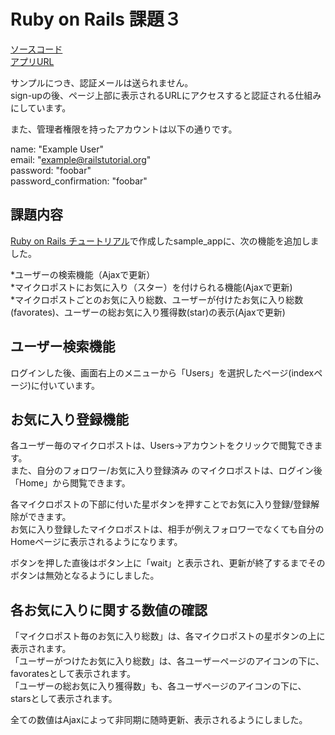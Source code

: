 # Ruby on Rails 課題３

[ソースコード](https://github.com/Yuki-Tani/Rails_lerning)  
[アプリURL](https://fierce-falls-44303.herokuapp.com/)  

サンプルにつき、認証メールは送られません。  
sign-upの後、ページ上部に表示されるURLにアクセスすると認証される仕組みにしています。  

また、管理者権限を持ったアカウントは以下の通りです。  

name:  "Example User"  
email: "example@railstutorial.org"  
password:              "foobar"  
password_confirmation: "foobar"  

## 課題内容
[Ruby on Rails チュートリアル](http://railstutorial.jp/)で作成したsample_appに、次の機能を追加しました。

*ユーザーの検索機能（Ajaxで更新）  
*マイクロポストにお気に入り（スター）を付けられる機能(Ajaxで更新)  
*マイクロポストごとのお気に入り総数、ユーザーが付けたお気に入り総数(favorates)、ユーザーの総お気に入り獲得数(star)の表示(Ajaxで更新)  

## ユーザー検索機能

ログインした後、画面右上のメニューから「Users」を選択したページ(indexページ)に付いています。  

## お気に入り登録機能

各ユーザー毎のマイクロポストは、Users->アカウントをクリックで閲覧できます。  
また、自分のフォロワー/お気に入り登録済み のマイクロポストは、ログイン後 「Home」から閲覧できます。  

各マイクロポストの下部に付いた星ボタンを押すことでお気に入り登録/登録解除ができます。  
お気に入り登録したマイクロポストは、相手が例えフォロワーでなくても自分のHomeページに表示されるようになります。  

ボタンを押した直後はボタン上に「wait」と表示され、更新が終了するまでそのボタンは無効となるようにしました。  

## 各お気に入りに関する数値の確認

「マイクロポスト毎のお気に入り総数」は、各マイクロポストの星ボタンの上に表示されます。  
「ユーザーがつけたお気に入り総数」は、各ユーザーページのアイコンの下に、favoratesとして表示されます。  
「ユーザーの総お気に入り獲得数」も、各ユーザページのアイコンの下に、starsとして表示されます。  

全ての数値はAjaxによって非同期に随時更新、表示されるようにしました。  
